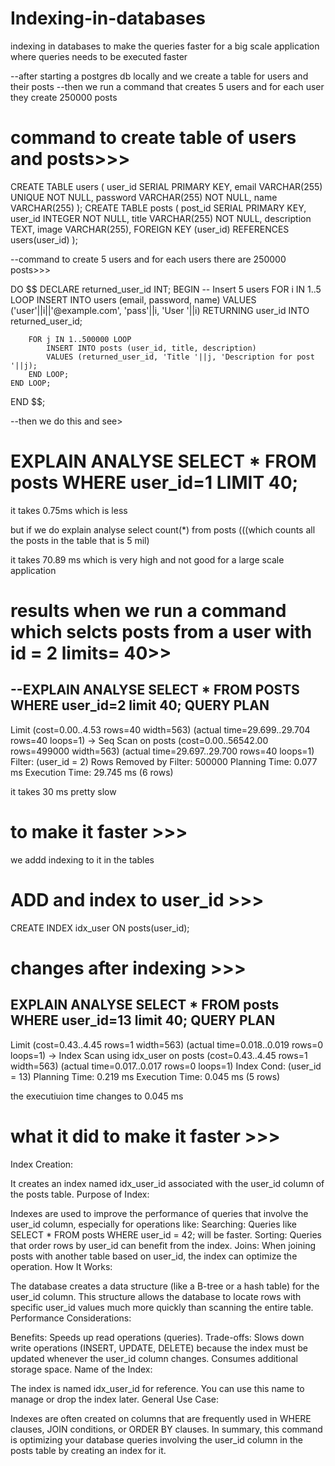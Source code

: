 # Indexing-in-databases
indexing in databases to make the queries faster for a big scale application where queries needs to be executed faster

--after starting a postgres db locally and we create a table for users and their posts
--then we run a command that creates 5 users and for each user they create 250000 posts

# command to create table of users and posts>>>

CREATE TABLE users (
    user_id SERIAL PRIMARY KEY,
    email VARCHAR(255) UNIQUE NOT NULL,
    password VARCHAR(255) NOT NULL,
    name VARCHAR(255)
);
CREATE TABLE posts (
    post_id SERIAL PRIMARY KEY,
    user_id INTEGER NOT NULL,
    title VARCHAR(255) NOT NULL,
    description TEXT,
    image VARCHAR(255),
    FOREIGN KEY (user_id) REFERENCES users(user_id)
);

--command to create 5 users and for each users there are 250000 posts>>>

DO $$
DECLARE
    returned_user_id INT;
BEGIN
    -- Insert 5 users
    FOR i IN 1..5 LOOP
        INSERT INTO users (email, password, name) VALUES
        ('user'||i||'@example.com', 'pass'||i, 'User '||i)
        RETURNING user_id INTO returned_user_id;

        FOR j IN 1..500000 LOOP
            INSERT INTO posts (user_id, title, description)
            VALUES (returned_user_id, 'Title '||j, 'Description for post '||j);
        END LOOP;
    END LOOP;
END $$;

--then we do this and see>

 # EXPLAIN ANALYSE SELECT * FROM posts WHERE user_id=1 LIMIT 40;


 it takes 0.75ms which is less

 but if we do explain analyse select count(*) from posts (((which counts all the posts in the table that is 5 mil)

 it takes 70.89 ms which is very high and not good for a large scale application




# results when we run a command which selcts posts from a user with id = 2 limits= 40>>

--EXPLAIN ANALYSE SELECT * FROM POSTS WHERE user_id=2 limit 40;
                                                    QUERY PLAN
-------------------------------------------------------------------------------------------------------------------
 Limit  (cost=0.00..4.53 rows=40 width=563) (actual time=29.699..29.704 rows=40 loops=1)
   ->  Seq Scan on posts  (cost=0.00..56542.00 rows=499000 width=563) (actual time=29.697..29.700 rows=40 loops=1)
         Filter: (user_id = 2)
         Rows Removed by Filter: 500000
 Planning Time: 0.077 ms
 Execution Time: 29.745 ms
(6 rows)

it takes 30 ms pretty slow

# to make it faster >>>

we addd indexing to it in the tables

# ADD and index to user_id >>>

CREATE INDEX idx_user ON posts(user_id);


# changes after indexing >>>

 EXPLAIN ANALYSE SELECT * FROM posts WHERE user_id=13 limit 40;
                                                       QUERY PLAN
------------------------------------------------------------------------------------------------------------------------
 Limit  (cost=0.43..4.45 rows=1 width=563) (actual time=0.018..0.019 rows=0 loops=1)
   ->  Index Scan using idx_user on posts  (cost=0.43..4.45 rows=1 width=563) (actual time=0.017..0.017 rows=0 loops=1)
         Index Cond: (user_id = 13)
 Planning Time: 0.219 ms
 Execution Time: 0.045 ms
(5 rows)

the executiuion time changes to 0.045 ms

# what it did to make it faster >>>

Index Creation:

It creates an index named idx_user_id associated with the user_id column of the posts table.
Purpose of Index:

Indexes are used to improve the performance of queries that involve the user_id column, especially for operations like:
Searching: Queries like SELECT * FROM posts WHERE user_id = 42; will be faster.
Sorting: Queries that order rows by user_id can benefit from the index.
Joins: When joining posts with another table based on user_id, the index can optimize the operation.
How It Works:

The database creates a data structure (like a B-tree or a hash table) for the user_id column. This structure allows the database to locate rows with specific user_id values much more quickly than scanning the entire table.
Performance Considerations:

Benefits: Speeds up read operations (queries).
Trade-offs:
Slows down write operations (INSERT, UPDATE, DELETE) because the index must be updated whenever the user_id column changes.
Consumes additional storage space.
Name of the Index:

The index is named idx_user_id for reference. You can use this name to manage or drop the index later.
General Use Case:

Indexes are often created on columns that are frequently used in WHERE clauses, JOIN conditions, or ORDER BY clauses.
In summary, this command is optimizing your database queries involving the user_id column in the posts table by creating an index for it.


